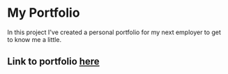 # My Portfolio
In this project I've created a personal portfolio for my next employer to get to know me a little. 

## Link to portfolio [here](https://puppets101.github.io/portfolio/)
